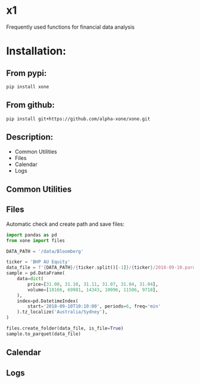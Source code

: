 # x1

Frequently used functions for financial data analysis

Installation:
=============

From pypi:
----------

```
pip install xone
```

From github:
--------------------------

```
pip install git+https://github.com/alpha-xone/xone.git
```

Description:
------------

- Common Utilities
- Files
- Calendar
- Logs

Common Utilities
----------------

Files
-----

Automatic check and create path and save files:

```python
import pandas as pd
from xone import files

DATA_PATH = '/data/Bloomberg'

ticker = 'BHP AU Equity'
data_file = f'{DATA_PATH}/{ticker.split()[-1]}/{ticker}/2018-09-10.parq'
sample = pd.DataFrame(
    data=dict(
        price=[31.08, 31.10, 31.11, 31.07, 31.04, 31.04],
        volume=[10166, 69981, 14343, 10096, 11506, 9718],
    ),
    index=pd.DatetimeIndex(
        start='2018-09-10T10:10:00', periods=6, freq='min'
    ).tz_localize('Australia/Sydney'),
)

files.create_folder(data_file, is_file=True)
sample.to_parquet(data_file)
```

Calendar
--------

Logs
----
